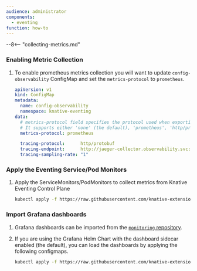 ```yaml
---
audience: administrator
components:
  - eventing
function: how-to
---
```


--8<-- "collecting-metrics.md"

### Enabling Metric Collection

1. To enable prometheus metrics collection you will want to update `config-observability` ConfigMap and set the `metrics-protocol` to `prometheus`.

    ```yaml
    apiVersion: v1
    kind: ConfigMap
    metadata:
      name: config-observability
      namespace: knative-eventing
    data:
      # metrics-protocol field specifies the protocol used when exporting metrics
      # It supports either 'none' (the default), 'prometheus', 'http/protobuf' (OTLP HTTP), 'grpc' (OTLP gRPC)
      metrics-protocol: prometheus

      tracing-protocol:      http/protobuf
      tracing-endpoint:      http://jaeger-collector.observability.svc:4318/v1/traces
      tracing-sampling-rate: "1"
    ```

### Apply the Eventing Service/Pod Monitors

1. Apply the ServiceMonitors/PodMonitors to collect metrics from Knative Eventing Control Plane

    ```bash
    kubectl apply -f https://raw.githubusercontent.com/knative-extensions/monitoring/main/config/eventing-monitors.yaml
    ```

### Import Grafana dashboards

1. Grafana dashboards can be imported from the [`monitoring` repository](https://github.com/knative-extensions/monitoring).

1. If you are using the Grafana Helm Chart with the dashboard sidecar enabled (the default), you can load the dashboards by applying the following configmaps.

    ```bash
    kubectl apply -f https://raw.githubusercontent.com/knative-extensions/monitoring/main/config/configmap-eventing-dashboard.json
    ```
